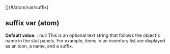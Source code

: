 []{#/atom/var/suffix}
  ## suffix var (atom)
  **Default value:**
  :   null
  This is an optional text string that follows the object\'s name in the
  stat panels. For example, items in an inventory list are displayed as an
  icon, a name, and a suffix.